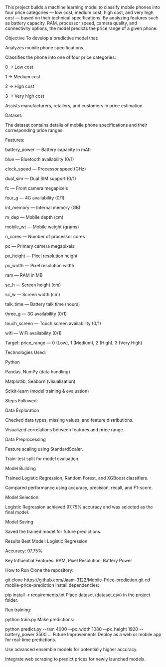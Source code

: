 This project builds a machine learning model to classify mobile phones into four price categories — low cost, medium cost, high cost, and very high cost — based on their technical specifications. By analyzing features such as battery capacity, RAM, processor speed, camera quality, and connectivity options, the model predicts the price range of a given phone.

Objective
To develop a predictive model that:

Analyzes mobile phone specifications.

Classifies the phone into one of four price categories:

0 → Low cost

1 → Medium cost

2 → High cost

3 → Very high cost

Assists manufacturers, retailers, and customers in price estimation.

Dataset:

The dataset contains details of mobile phone specifications and their corresponding price ranges.

Features:

battery_power — Battery capacity in mAh

blue — Bluetooth availability (0/1)

clock_speed — Processor speed (GHz)

dual_sim — Dual SIM support (0/1)

fc — Front camera megapixels

four_g — 4G availability (0/1)

int_memory — Internal memory (GB)

m_dep — Mobile depth (cm)

mobile_wt — Mobile weight (grams)

n_cores — Number of processor cores

pc — Primary camera megapixels

px_height — Pixel resolution height

px_width — Pixel resolution width

ram — RAM in MB

sc_h — Screen height (cm)

sc_w — Screen width (cm)

talk_time — Battery talk time (hours)

three_g — 3G availability (0/1)

touch_screen — Touch screen availability (0/1)

wifi — WiFi availability (0/1)

Target: price_range — 0 (Low), 1 (Medium), 2 (High), 3 (Very High)

Technologies Used:

Python

Pandas, NumPy (data handling)

Matplotlib, Seaborn (visualization)

Scikit-learn (model training & evaluation)

Steps Followed:

Data Exploration

Checked data types, missing values, and feature distributions.

Visualized correlations between features and price range.

Data Preprocessing

Feature scaling using StandardScaler.

Train-test split for model evaluation.

Model Building

Trained Logistic Regression, Random Forest, and XGBoost classifiers.

Compared performance using accuracy, precision, recall, and F1-score.

Model Selection

Logistic Regression achieved 97.75% accuracy and was selected as the final model.

Model Saving

Saved the trained model for future predictions.

Results
Best Model: Logistic Regression

Accuracy: 97.75%

Key Influential Features: RAM, Pixel Resolution, Battery Power

How to Run
Clone the repository:

git clone https://github.com/Jaam-3122/Mobile-Price-prediction.git
cd mobile-price-prediction
Install dependencies:

pip install -r requirements.txt
Place dataset (dataset.csv) in the project folder.

Run training:

python train.py
Make predictions:

python predict.py --ram 4000 --px_width 1080 --px_height 1920 --battery_power 3500 ...
Future Improvements
Deploy as a web or mobile app for real-time predictions.

Use advanced ensemble models for potentially higher accuracy.

Integrate web scraping to predict prices for newly launched models.

